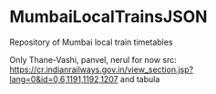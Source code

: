 # MumbaiLocalTrainsJSON
 Repository of Mumbai local train timetables 
 
 Only Thane-Vashi, panvel, nerul for now
src: https://cr.indianrailways.gov.in/view_section.jsp?lang=0&id=0,6,1191,1192,1207
and tabula
